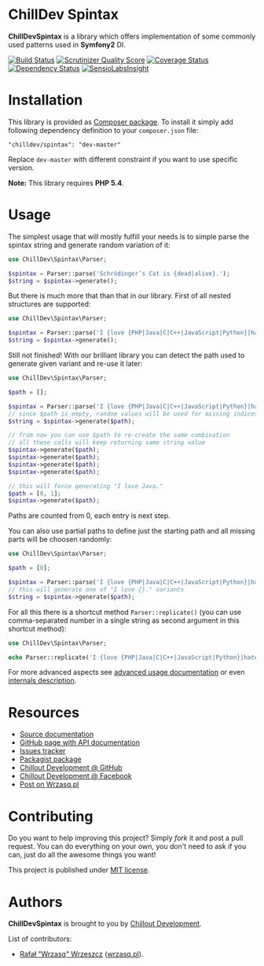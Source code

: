 <!---
# This file is part of the ChillDev Spintax library.
#
# @author Rafał Wrzeszcz <rafal.wrzeszcz@wrzasq.pl>
# @copyright 2014 © by Rafał Wrzeszcz - Wrzasq.pl.
# @version 0.0.2
# @since 0.0.1
# @package ChillDev\Spintax
-->

# ChillDev Spintax

**ChillDevSpintax** is a library which offers implementation of some commonly used patterns used in **Symfony2** DI.

[![Build Status](https://travis-ci.org/chilloutdevelopment/ChillDevSpintax.png)](https://travis-ci.org/chilloutdevelopment/ChillDevSpintax)
[![Scrutinizer Quality Score](https://scrutinizer-ci.com/g/chilloutdevelopment/ChillDevSpintax/badges/quality-score.png?s=2db247278a9b22e9d22e14f94a5d5fc4dc826f00)](https://scrutinizer-ci.com/g/chilloutdevelopment/ChillDevSpintax/)
[![Coverage Status](https://coveralls.io/repos/chilloutdevelopment/ChillDevSpintax/badge.png?branch=develop)](https://coveralls.io/r/chilloutdevelopment/ChillDevSpintax)
[![Dependency Status](https://www.versioneye.com/php/chilldev:spintax/badge.png)](https://www.versioneye.com/php/chilldev:spintax)
[![SensioLabsInsight](https://insight.sensiolabs.com/projects/b0824944-2990-4d9d-ad7d-7f192fbc8810/mini.png)](https://insight.sensiolabs.com/projects/b0824944-2990-4d9d-ad7d-7f192fbc8810)

# Installation

This library is provided as [Composer package](https://packagist.org/packages/chilldev/spintax). To install it simply add following dependency definition to your `composer.json` file:

```
"chilldev/spintax": "dev-master"
```

Replace `dev-master` with different constraint if you want to use specific version.

**Note:** This library requires **PHP 5.4**.

# Usage

The simplest usage that will mostly fulfill your needs is to simple parse the spintax string and generate random variation of it:

```php
use ChillDev\Spintax\Parser;

$spintax = Parser::parse('Schrödinger’s Cat is {dead|alive}.');
$string = $spintax->generate();
```

But there is much more that than that in our library. First of all nested structures are supported:

```php
use ChillDev\Spintax\Parser;

$spintax = Parser::parse('I {love {PHP|Java|C|C++|JavaScript|Python}|hate Ruby}.');
$string = $spintax->generate();
```

Still not finished! With our brilliant library you can detect the path used to generate given variant and re-use it later:

```php
use ChillDev\Spintax\Parser;

$path = [];

$spintax = Parser::parse('I {love {PHP|Java|C|C++|JavaScript|Python}|hate Ruby}.');
// since $path is empty, random values will be used for missing indices and $path will be filled with them
$string = $spintax->generate($path);

// from now you can use $path to re-create the same combination
// all these calls will keep returning same string value
$spintax->generate($path);
$spintax->generate($path);
$spintax->generate($path);
$spintax->generate($path);

// this will force generating "I love Java."
$path = [0, 1];
$spintax->generate($path);
```

Paths are counted from 0, each entry is next step.

You can also use partial paths to define just the starting path and all missing parts will be choosen randomly:

```php
use ChillDev\Spintax\Parser;

$path = [0];

$spintax = Parser::parse('I {love {PHP|Java|C|C++|JavaScript|Python}|hate Ruby}.');
// this will generate one of "I love {}." variants
$string = $spintax->generate($path);
```

For all this there is a shortcut method `Parser::replicate()` (you can use comma-separated number in a single string as second argument in this shortcut method):

```php
use ChillDev\Spintax\Parser;

echo Parser::replicate('I {love {PHP|Java|C|C++|JavaScript|Python}|hate Ruby}.', '0,0');
```

For more advanced aspects see [advanced usage documentation](https://github.com/chilloutdevelopment/ChillDevSpintax/tree/master/Resources/doc/usage.md) or even [internals description](https://github.com/chilloutdevelopment/ChillDevSpintax/tree/master/Resources/doc/internals.md).

# Resources

-   [Source documentation](https://github.com/chilloutdevelopment/ChillDevSpintax/tree/master/Resources/doc/index.md)
-   [GitHub page with API documentation](http://chilloutdevelopment.github.io/ChillDevSpintax)
-   [Issues tracker](https://github.com/chilloutdevelopment/ChillDevSpintax/issues)
-   [Packagist package](https://packagist.org/packages/chilldev/spintax)
-   [Chillout Development @ GitHub](https://github.com/chilloutdevelopment)
-   [Chillout Development @ Facebook](http://www.facebook.com/chilldev)
-   [Post on Wrzasq.pl](http://wrzasq.pl/blog/chilldevspintax-library-objective-php-library-for-spintax-texts.html)

# Contributing

Do you want to help improving this project? Simply *fork* it and post a pull request. You can do everything on your own, you don't need to ask if you can, just do all the awesome things you want!

This project is published under [MIT license](https://github.com/chilloutdevelopment/ChillDevSpintax/tree/master/LICENSE).

# Authors

**ChillDevSpintax** is brought to you by [Chillout Development](http://chilldev.pl).

List of contributors:

-   [Rafał "Wrzasq" Wrzeszcz](https://github.com/rafalwrzeszcz) ([wrzasq.pl](http://wrzasq.pl)).

